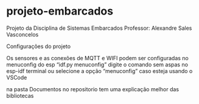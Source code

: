 # projeto-embarcados

Projeto da Disciplina de Sistemas Embarcados
Professor: Alexandre Sales Vasconcelos


Configurações do projeto

Os sensores e as conexões de MQTT e WIFI podem ser configuradas no menuconfig do esp “idf.py menuconfig” digite o comando sem aspas no esp-idf terminal ou selecione a opção “menuconfig” caso esteja usando o VSCode

na pasta Documentos no repositorio tem uma explicação melhor das bibliotecas
